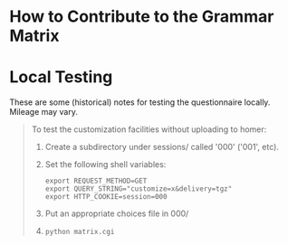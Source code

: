 # How to Contribute to the Grammar Matrix

# Local Testing

These are some (historical) notes for testing the questionnaire locally.
Mileage may vary.

> To test the customization facilities without uploading to homer:
>
> 1. Create a subdirectory under sessions/ called '000' ('001', etc).
> 
> 2. Set the following shell variables:
>
>        export REQUEST_METHOD=GET
>        export QUERY_STRING="customize=x&delivery=tgz"
>        export HTTP_COOKIE=session=000
>
> 3. Put an appropriate choices file in 000/
>
> 4. `python matrix.cgi`

